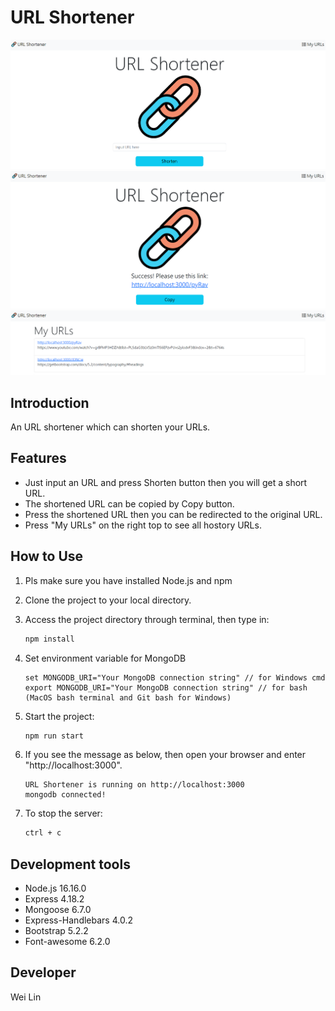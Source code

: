 # URL Shortener

![URL_Shortener](./public/images/screenshot_index.PNG)
![URL_Shortener](./public/images/screenshot_result.PNG)
![URL_Shortener](./public/images/screenshot_myurls.PNG)

## Introduction

An URL shortener which can shorten your URLs.

## Features

- Just input an URL and press Shorten button then you will get a short URL.
- The shortened URL can be copied by Copy button.
- Press the shortened URL then you can be redirected to the original URL.
- Press "My URLs" on the right top to see all hostory URLs.

## How to Use

1. Pls make sure you have installed Node.js and npm
2. Clone the project to your local directory.
3. Access the project directory through terminal, then type in:

   ```bash
   npm install
   ```

4. Set environment variable for MongoDB

   ```
   set MONGODB_URI="Your MongoDB connection string" // for Windows cmd
   export MONGODB_URI="Your MongoDB connection string" // for bash (MacOS bash terminal and Git bash for Windows)
   ```

5. Start the project:

   ```bash
   npm run start
   ```

6. If you see the message as below, then open your browser and enter "http://localhost:3000".

   ```
   URL Shortener is running on http://localhost:3000
   mongodb connected!
   ```

7. To stop the server:

   ```bash
   ctrl + c
   ```

## Development tools

- Node.js 16.16.0
- Express 4.18.2
- Mongoose 6.7.0
- Express-Handlebars 4.0.2
- Bootstrap 5.2.2
- Font-awesome 6.2.0

## Developer

Wei Lin

